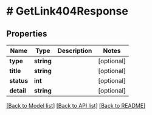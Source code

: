 # # GetLink404Response

## Properties

Name | Type | Description | Notes
------------ | ------------- | ------------- | -------------
**type** | **string** |  | [optional]
**title** | **string** |  | [optional]
**status** | **int** |  | [optional]
**detail** | **string** |  | [optional]

[[Back to Model list]](../../README.md#models) [[Back to API list]](../../README.md#endpoints) [[Back to README]](../../README.md)
